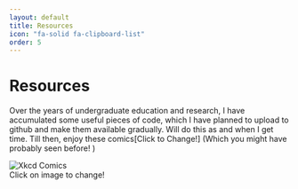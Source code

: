 ```yaml
---
layout: default
title: Resources
icon: "fa-solid fa-clipboard-list"
order: 5
---
```



<head>
    <link rel="stylesheet" href="../academicons-1.9.4/css/academicons.css"/>
    <link rel="stylesheet" href="../assets/css/tempCSS.css"/>
    <script type="text/javascript" src="/assets/js/comic.js" ></script> 
    <script src="https://kit.fontawesome.com/f3d052e4c8.js" crossorigin="anonymous"></script>
</head>


# Resources

Over the years of undergraduate education and research, I have accumulated some useful pieces of code, which I have planned to upload to github and make them available gradually. Will do this as and when I get time. Till then, enjoy these comics[Click to Change!] (Which you might have probably seen before! )

<div class="container">
    <div class="xkcdComicClass">
        <img class="xkcdIMG" id="xkcdComic" src="https://imgs.xkcd.com/comics/deep_end.png" onclick="genRandomLink2()" alt="Xkcd Comics">
        <div class="middle">
        <div class="text">Click on image to change!</div>
        </div>
    </div>
</div>


